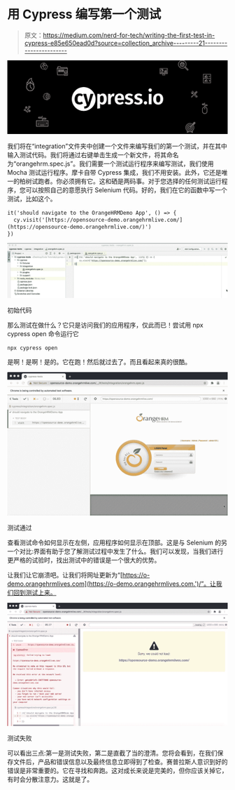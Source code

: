 # 用 Cypress 编写第一个测试

> 原文：<https://medium.com/nerd-for-tech/writing-the-first-test-in-cypress-e85e650ead0d?source=collection_archive---------21----------------------->

![](img/8a9c2c757644bc58e90e7f1a400cdfa8.png)

我们将在“integration”文件夹中创建一个文件来编写我们的第一个测试，并在其中输入测试代码。我们将通过右键单击生成一个新文件，将其命名为“orangehrm.spec.js”。我们需要一个测试运行程序来编写测试，我们使用 Mocha 测试运行程序。摩卡自带 Cypress 集成，我们不用安装。此外，它还是唯一的柏树试跑者。你必须拥有它。这和硒是两码事。对于您选择的任何测试运行程序，您可以按照自己的意愿执行 Selenium 代码。好的，我们在它的函数中写一个测试，比如这个。

```
it('should navigate to the OrangeHRMDemo App', () => {
  cy.visit('[https://opensource-demo.orangehrmlive.com/](https://opensource-demo.orangehrmlive.com/)')
})
```

![](img/52db3d7f0a00cf5510f2b28c62ffdb19.png)

初始代码

那么测试在做什么？它只是访问我们的应用程序，仅此而已！尝试用 npx cypress open 命令运行它

```
npx cypress open
```

是啊！是啊！是的。它在跑！然后就过去了。而且看起来真的很酷。

![](img/50a05de38f9ab3927a4ac5bcaeabcbfb.png)

测试通过

查看测试命令如何显示在左侧，应用程序如何显示在顶部。这是与 Selenium 的另一个对比:界面有助于您了解测试过程中发生了什么。我们可以发现，当我们进行更严格的试验时，找出测试中的错误是一个很大的优势。

让我们让它崩溃吧。让我们将网址更新为“[https://o-demo.orangehrmlives.com](https://o-demo.orangehrmlives.com.')/”。让我们回到测试上来。

![](img/a57b8511907e0ce029d61ea6b1c98902.png)

测试失败

可以看出三点:第一是测试失败，第二是直截了当的澄清。您将会看到，在我们保存文件后，产品和错误信息以及最终信息立即得到了检查。赛普拉斯人意识到好的错误是非常重要的。它在寻找和奔跑。这对成长来说是完美的，但你应该关掉它，有时会分散注意力。这就是了。